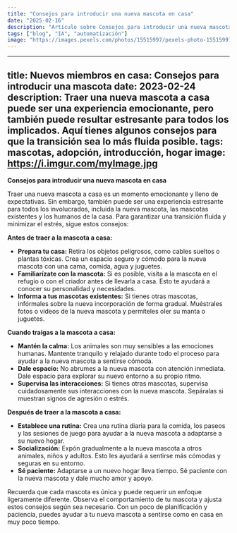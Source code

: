 ```yaml
---
title: "Consejos para introducir una nueva mascota en casa"
date: "2025-02-16"
description: "Artículo sobre Consejos para introducir una nueva mascota en casa"
tags: ["blog", "IA", "automatización"]
image: "https://images.pexels.com/photos/15515997/pexels-photo-15515997.jpeg?auto=compress&cs=tinysrgb&h=350"
---
```


---
title: Nuevos miembros en casa: Consejos para introducir una mascota
date: 2023-02-24
description: Traer una nueva mascota a casa puede ser una experiencia emocionante, pero también puede resultar estresante para todos los implicados. Aquí tienes algunos consejos para que la transición sea lo más fluida posible.
tags: mascotas, adopción, introducción, hogar
image: https://i.imgur.com/myImage.jpg
---

**Consejos para introducir una nueva mascota en casa**

Traer una nueva mascota a casa es un momento emocionante y lleno de expectativas. Sin embargo, también puede ser una experiencia estresante para todos los involucrados, incluida la nueva mascota, las mascotas existentes y los humanos de la casa. Para garantizar una transición fluida y minimizar el estrés, sigue estos consejos:

**Antes de traer a la mascota a casa:**

* **Prepara tu casa:** Retira los objetos peligrosos, como cables sueltos o plantas tóxicas. Crea un espacio seguro y cómodo para la nueva mascota con una cama, comida, agua y juguetes.
* **Familiarízate con la mascota:** Si es posible, visita a la mascota en el refugio o con el criador antes de llevarla a casa. Esto te ayudará a conocer su personalidad y necesidades.
* **Informa a tus mascotas existentes:** Si tienes otras mascotas, infórmales sobre la nueva incorporación de forma gradual. Muéstrales fotos o vídeos de la nueva mascota y permíteles oler su manta o juguetes.

**Cuando traigas a la mascota a casa:**

* **Mantén la calma:** Los animales son muy sensibles a las emociones humanas. Mantente tranquilo y relajado durante todo el proceso para ayudar a la nueva mascota a sentirse cómoda.
* **Dale espacio:** No abrumes a la nueva mascota con atención inmediata. Dale espacio para explorar su nuevo entorno a su propio ritmo.
* **Supervisa las interacciones:** Si tienes otras mascotas, supervisa cuidadosamente sus interacciones con la nueva mascota. Sepáralas si muestran signos de agresión o estrés.

**Después de traer a la mascota a casa:**

* **Establece una rutina:** Crea una rutina diaria para la comida, los paseos y las sesiones de juego para ayudar a la nueva mascota a adaptarse a su nuevo hogar.
* **Socialización:** Expón gradualmente a la nueva mascota a otros animales, niños y adultos. Esto les ayudará a sentirse más cómodas y seguras en su entorno.
* **Sé paciente:** Adaptarse a un nuevo hogar lleva tiempo. Sé paciente con la nueva mascota y dale mucho amor y apoyo.

Recuerda que cada mascota es única y puede requerir un enfoque ligeramente diferente. Observa el comportamiento de tu mascota y ajusta estos consejos según sea necesario. Con un poco de planificación y paciencia, puedes ayudar a tu nueva mascota a sentirse como en casa en muy poco tiempo.